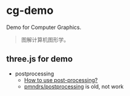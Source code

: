 # cg-demo

Demo for Computer Graphics.

> 图解计算机图形学。

## three.js for demo

- postprocessing
  - [How to use post-processing?](https://threejs.org/docs/?q=post#manual/en/introduction/How-to-use-post-processing)
  - [pmndrs/postprocessing](https://github.com/pmndrs/postprocessing) is old, not work
